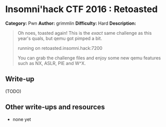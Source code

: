 # Insomni'hack CTF 2016 : Retoasted

**Category:** Pwn
**Author:** grimmlin
**Difficulty:** Hard
**Description:**

> Oh noes, toasted again!
> This is the _exact_ same challenge as this year's quals, but qemu got pimped a bit. 
> 
> running on retoasted.insomni.hack:7200 
> 
> You can grab the challenge files and enjoy some new qemu features such as NX, ASLR, PIE and W^X.

## Write-up

(TODO)

## Other write-ups and resources

* none yet
